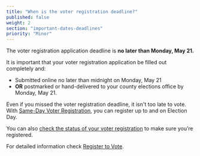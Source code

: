 ```yaml
---
title: "When is the voter registration deadline?"
published: false
weight: 2
section: "important-dates-deadlines"
priority: "Minor"
---
```

The voter registration application deadline is **no later than Monday, May 21.**  

It is important that your voter registration application be filled out completely and:  
- Submitted online no later than midnight on Monday, May 21
- **OR** postmarked or hand-delivered to your county elections office by Monday, May 21.

Even if you missed the voter registration deadline, it isn't too late to vote. With [Same-Day Voter Registration](#menu-item-missed-the-voter-registration-deadline-you-can-still-register-and-vote), you can register up to and on Election Day. 

You can also [check the status of your voter registration](http://www.sos.ca.gov/elections/registration-status/) to make sure you’re registered.  

For detailed information check [Register to Vote](#section-register-to-vote).
